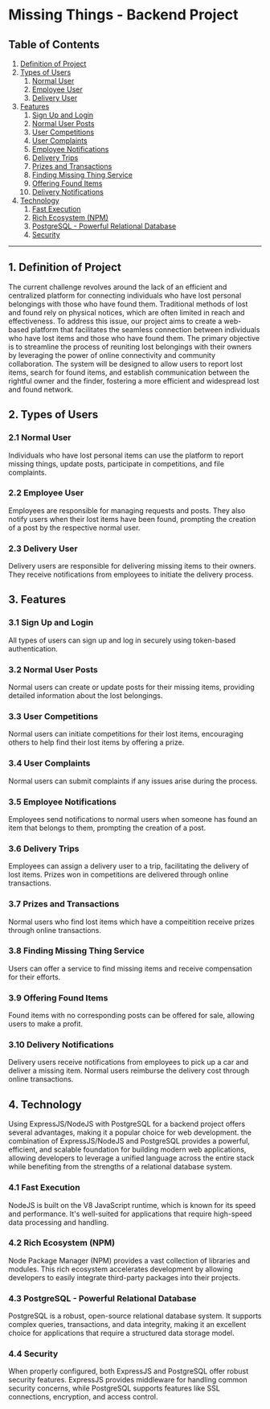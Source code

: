 # Missing Things - Backend Project

## Table of Contents

1. [Definition of Project](#1-definition-of-project)
2. [Types of Users](#2-types-of-users)
   1. [Normal User](#21-normal-user)
   2. [Employee User](#22-employee-user)
   3. [Delivery User](#23-delivery-user)
3. [Features](#3-features)
   1. [Sign Up and Login](#31-sign-up-and-login)
   2. [Normal User Posts](#32-normal-user-posts)
   3. [User Competitions](#33-user-competitions)
   4. [User Complaints](#34-user-complaints)
   5. [Employee Notifications](#35-employee-notifications)
   6. [Delivery Trips](#36-delivery-trips)
   7. [Prizes and Transactions](#37-prizes-and-transactions)
   8. [Finding Missing Thing Service](#38-finding-missing-thing-service)
   9. [Offering Found Items](#39-offering-found-items)
   10. [Delivery Notifications](#310-delivery-notifications)
4. [Technology](#4-technology)
   1. [Fast Execution](#41-fast-execution)
   2. [Rich Ecosystem (NPM)](#42-rich-ecosystem-npm)
   3. [PostgreSQL - Powerful Relational Database](#43-postgresql---powerful-relational-database)
   4. [Security](#44-security)

---

## 1. Definition of Project

The current challenge revolves around the lack of an efficient and centralized platform for connecting individuals who have lost personal belongings with those who have found them. Traditional methods of lost and found rely on physical notices, which are often limited in reach and effectiveness. To address this issue, our project aims to create a web-based platform that facilitates the seamless connection between individuals who have lost items and those who have found them. The primary objective is to streamline the process of reuniting lost belongings with their owners by leveraging the power of online connectivity and community collaboration. The system will be designed to allow users to report lost items, search for found items, and establish communication between the rightful owner and the finder, fostering a more efficient and widespread lost and found network.

## 2. Types of Users

### 2.1 Normal User

Individuals who have lost personal items can use the platform to report missing things, update posts, participate in competitions, and file complaints.

### 2.2 Employee User

Employees are responsible for managing requests and posts. They also notify users when their lost items have been found, prompting the creation of a post by the respective normal user.

### 2.3 Delivery User

Delivery users are responsible for delivering missing items to their owners. They receive notifications from employees to initiate the delivery process.

## 3. Features

### 3.1 Sign Up and Login

All types of users can sign up and log in securely using token-based authentication.

### 3.2 Normal User Posts

Normal users can create or update posts for their missing items, providing detailed information about the lost belongings.

### 3.3 User Competitions

Normal users can initiate competitions for their lost items, encouraging others to help find their lost items by offering a prize.

### 3.4 User Complaints

Normal users can submit complaints if any issues arise during the process.

### 3.5 Employee Notifications

Employees send notifications to normal users when someone has found an item that belongs to them, prompting the creation of a post.

### 3.6 Delivery Trips

Employees can assign a delivery user to a trip, facilitating the delivery of lost items. Prizes won in competitions are delivered through online transactions.

### 3.7 Prizes and Transactions

Normal users who find lost items which have a compeitition receive prizes through online transactions.

### 3.8 Finding Missing Thing Service

Users can offer a service to find missing items and receive compensation for their efforts.

### 3.9 Offering Found Items

Found items with no corresponding posts can be offered for sale, allowing users to make a profit.

### 3.10 Delivery Notifications

Delivery users receive notifications from employees to pick up a car and deliver a missing item. Normal users reimburse the delivery cost through online transactions.

## 4. Technology

Using ExpressJS/NodeJS with PostgreSQL for a backend project offers several advantages, making it a popular choice for web development. the combination of ExpressJS/NodeJS and PostgreSQL provides a powerful, efficient, and scalable foundation for building modern web applications, allowing developers to leverage a unified language across the entire stack while benefiting from the strengths of a relational database system.

### 4.1 Fast Execution

NodeJS is built on the V8 JavaScript runtime, which is known for its speed and performance. It's well-suited for applications that require high-speed data processing and handling.

### 4.2 Rich Ecosystem (NPM)

Node Package Manager (NPM) provides a vast collection of libraries and modules. This rich ecosystem accelerates development by allowing developers to easily integrate third-party packages into their projects.

### 4.3 PostgreSQL - Powerful Relational Database

PostgreSQL is a robust, open-source relational database system. It supports complex queries, transactions, and data integrity, making it an excellent choice for applications that require a structured data storage model.

### 4.4 Security

When properly configured, both ExpressJS and PostgreSQL offer robust security features. ExpressJS provides middleware for handling common security concerns, while PostgreSQL supports features like SSL connections, encryption, and access control.
